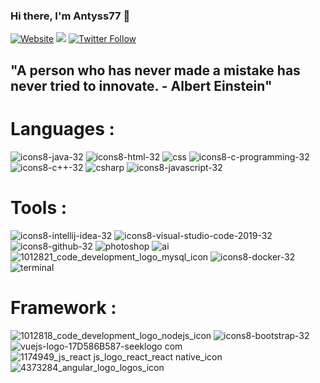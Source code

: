 ### Hi there, I'm Antyss77 👋

[![Website](https://img.shields.io/website?label=Antyss77&url=https%3A%2F%2Fwww.antyss77.com)](https://antyss77.com)
![](https://komarev.com/ghpvc/?username=Antyss77&color=green)
[![Twitter Follow](https://img.shields.io/twitter/follow/_Antyss77?style=social)](https://twitter.com/_Antyss77)

## "A person who has never made a mistake has never tried to innovate. - Albert Einstein"

# Languages :
![icons8-java-32](https://user-images.githubusercontent.com/47704223/128955344-d562d13c-704a-4b1a-a983-ac2ed65d99cb.png)
![icons8-html-32](https://user-images.githubusercontent.com/47704223/128955793-6042b7f2-0ceb-4747-869f-0f3b991ae960.png)
![css](https://user-images.githubusercontent.com/47704223/128955880-ea141e02-a69a-45de-a202-60b96ae7a543.jpg)
![icons8-c-programming-32](https://user-images.githubusercontent.com/47704223/128956113-c062b078-4ea1-48d7-a509-09a7a096c418.png)
![icons8-c++-32](https://user-images.githubusercontent.com/47704223/128955948-1919cbaa-5087-4458-a81d-78f693cf0a56.png)
![csharp](https://user-images.githubusercontent.com/47704223/128956015-52c1c46a-7cfb-4c0f-b22d-b634fd1a87e2.png)
![icons8-javascript-32](https://user-images.githubusercontent.com/47704223/128956069-10ce583b-819f-4c96-909f-ca25334591f1.png)





# Tools :
![icons8-intellij-idea-32](https://user-images.githubusercontent.com/47704223/128955443-8e3479d9-2d2e-4bc0-b4e1-2f0a9c92af5f.png)
![icons8-visual-studio-code-2019-32](https://user-images.githubusercontent.com/47704223/128955444-fd94d629-6e79-43bc-bc61-aacbf89fa2af.png)
![icons8-github-32](https://user-images.githubusercontent.com/47704223/128955441-6015276b-ac89-4b4f-8dc6-52216b4528dd.png)
![photoshop](https://user-images.githubusercontent.com/47704223/128955645-73a88973-85e5-4c08-afc7-5c68936995de.png)
![ai](https://user-images.githubusercontent.com/47704223/128956609-fd34ba10-d1f1-4240-b082-30dfe56c9eb5.png)
![1012821_code_development_logo_mysql_icon](https://user-images.githubusercontent.com/47704223/128957317-43fa86e1-7815-4980-82f5-947f7b993b02.png)
![icons8-docker-32](https://user-images.githubusercontent.com/47704223/128957075-ca9c8b3a-25ce-4e9e-87b8-3998640e4823.png)
![terminal](https://user-images.githubusercontent.com/47704223/128956179-e08a367d-8b49-4a50-9b46-8d69909f92f7.png)




# Framework :
![1012818_code_development_logo_nodejs_icon](https://user-images.githubusercontent.com/47704223/128957371-05f94bce-e803-4930-9bad-1f711a3ed01d.png)
![icons8-bootstrap-32](https://user-images.githubusercontent.com/47704223/128956305-dab62a86-462c-4b76-90e9-d90d4f884fa3.png)
![vuejs-logo-17D586B587-seeklogo com](https://user-images.githubusercontent.com/47704223/128956362-28409d2a-3799-4c35-a397-3501e36515ac.png)
![1174949_js_react js_logo_react_react native_icon](https://user-images.githubusercontent.com/47704223/128957308-f6468bb7-bbfe-4007-be4a-282098f57d19.png)
![4373284_angular_logo_logos_icon](https://user-images.githubusercontent.com/47704223/128957339-7abe2f71-d81a-435b-ae48-2947ec2fccb3.png)





